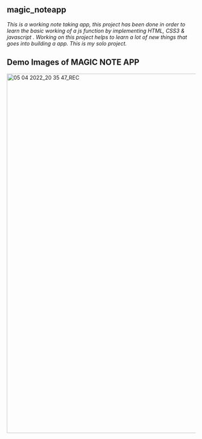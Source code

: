 ## magic_noteapp
*This is a working note taking app, this project has been done in order to learn the basic working of a js function by implementing HTML, CSS3 & javascript . Working on this project helps to learn a lot of new things that goes into building a app. This is my solo project.*

## Demo Images of MAGIC NOTE APP
<img width="959" alt="05 04 2022_20 35 47_REC" src="https://user-images.githubusercontent.com/68071032/161785252-bf916a6f-63cb-4292-8122-86045f20decb.png">
